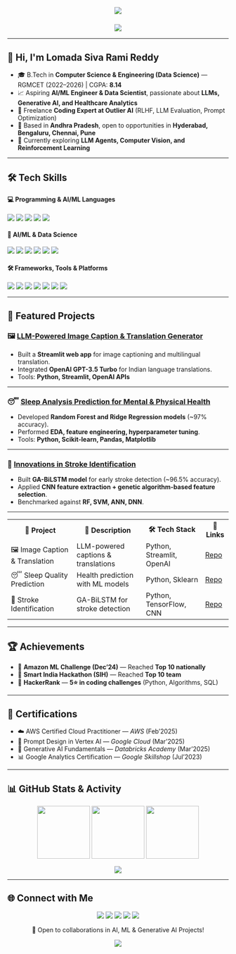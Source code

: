 <!-- Header -->
<p align="center">
  <img src="https://capsule-render.vercel.app/api?type=waving&color=0:6A11CB,100:2575FC&height=200&section=header&text=LOMADA%20SIVA%20RAMI%20REDDY&fontSize=40&fontColor=ffffff&animation=fadeIn&fontAlignY=35" />
</p>
<h3 align="center">
  <img src="https://readme-typing-svg.herokuapp.com?color=00BFFF&center=true&vCenter=true&width=800&lines=🤖+AI%20Engineer+|+Generative+AI+%7C+Machine+Learning+%7C+Data%20Science;👨‍💻+Python+•+SQL+•+ML+•+DL+•+LLMs;🚀+Open+to+Jobs+and+Internships!" />
</h3>

---

## 👋 Hi, I'm Lomada Siva Rami Reddy  
- 🎓 B.Tech in **Computer Science & Engineering (Data Science)** — RGMCET (2022–2026) | CGPA: **8.14**  
- 📈 Aspiring **AI/ML Engineer & Data Scientist**, passionate about **LLMs, Generative AI, and Healthcare Analytics**  
- 💼 Freelance **Coding Expert at Outlier AI** (RLHF, LLM Evaluation, Prompt Optimization)  
- 📍 Based in **Andhra Pradesh**, open to opportunities in **Hyderabad, Bengaluru, Chennai, Pune**  
- 🌱 Currently exploring **LLM Agents, Computer Vision, and Reinforcement Learning**  

---

## 🛠️ Tech Skills  

#### 💻 Programming & AI/ML Languages
<p>
  <img src="https://img.shields.io/badge/Python-3776AB?style=for-the-badge&logo=python&logoColor=white" />
  <img src="https://img.shields.io/badge/SQL-4479A1?style=for-the-badge&logo=mysql&logoColor=white" />
  <img src="https://img.shields.io/badge/JavaScript-F7DF1E?style=for-the-badge&logo=javascript&logoColor=black" />
  <img src="https://img.shields.io/badge/C-A8B9C4?style=for-the-badge&logo=c&logoColor=black" />
  <img src="https://img.shields.io/badge/Java-007396?style=for-the-badge&logo=java&logoColor=white" />
</p>

#### 🧠 AI/ML & Data Science
<p>
  <img src="https://img.shields.io/badge/Machine%20Learning-FFD700?style=for-the-badge&logo=tensorflow&logoColor=black" />
  <img src="https://img.shields.io/badge/Deep%20Learning-FF6F00?style=for-the-badge&logo=tensorflow&logoColor=white" />
  <img src="https://img.shields.io/badge/Generative%20AI-4285F4?style=for-the-badge&logo=google&logoColor=white" />
  <img src="https://img.shields.io/badge/LLMs%20(LangChain)-1A73E8?style=for-the-badge&logo=chainlink&logoColor=white" />
  <img src="https://img.shields.io/badge/PyTorch-EE4C2C?style=for-the-badge&logo=pytorch&logoColor=white" />
  <img src="https://img.shields.io/badge/Scikit--Learn-F7931E?style=for-the-badge&logo=scikit-learn&logoColor=white" />
</p>

#### 🛠️ Frameworks, Tools & Platforms
<p>
  <img src="https://img.shields.io/badge/Streamlit-FF4B4B?style=for-the-badge&logo=streamlit&logoColor=white" />
  <img src="https://img.shields.io/badge/TensorFlow-FF6F00?style=for-the-badge&logo=tensorflow&logoColor=white" />
  <img src="https://img.shields.io/badge/Keras-D00000?style=for-the-badge&logo=keras&logoColor=white" />
  <img src="https://img.shields.io/badge/Git-F05032?style=for-the-badge&logo=git&logoColor=white" />
  <img src="https://img.shields.io/badge/GitHub-181717?style=for-the-badge&logo=github&logoColor=white" />
  <img src="https://img.shields.io/badge/Tableau-E97627?style=for-the-badge&logo=tableau&logoColor=white" />
  <img src="https://img.shields.io/badge/Power%20BI-F2C811?style=for-the-badge&logo=power%20bi&logoColor=black" />
</p>

---

## 🚀 Featured Projects  

### 🖼️ [LLM-Powered Image Caption & Translation Generator](https://github.com/lomadasivaramireddy/LLM-Powered-Image-Caption-Translation-Generator)  
- Built a **Streamlit web app** for image captioning and multilingual translation.  
- Integrated **OpenAI GPT-3.5 Turbo** for Indian language translations.  
- Tools: **Python, Streamlit, OpenAI APIs**  

---

### 😴 [Sleep Analysis Prediction for Mental & Physical Health](https://github.com/lomadasivaramireddy/Sleep-Quality-Prediction)  
- Developed **Random Forest and Ridge Regression models** (~97% accuracy).  
- Performed **EDA, feature engineering, hyperparameter tuning**.  
- Tools: **Python, Scikit-learn, Pandas, Matplotlib**  

---

### 🧠 [Innovations in Stroke Identification](https://github.com/lomadasivaramireddy)  
- Built **GA-BiLSTM model** for early stroke detection (~96.5% accuracy).  
- Applied **CNN feature extraction + genetic algorithm-based feature selection**.  
- Benchmarked against **RF, SVM, ANN, DNN**.  

---

<p align="center">

<table>
  <tr>
    <th>🚀 Project</th>
    <th>📝 Description</th>
    <th>🛠 Tech Stack</th>
    <th>🔗 Links</th>
  </tr>
  <tr>
    <td>🖼️ Image Caption & Translation</td>
    <td>LLM-powered captions & translations</td>
    <td>Python, Streamlit, OpenAI</td>
    <td><a href="https://github.com/lomadasivaramireddy/LLM-Powered-Image-Caption-Translation-Generator">Repo</a></td>
  </tr>
  <tr>
    <td>😴 Sleep Quality Prediction</td>
    <td>Health prediction with ML models</td>
    <td>Python, Sklearn</td>
    <td><a href="https://github.com/lomadasivaramireddy/Sleep-Quality-Prediction">Repo</a></td>
  </tr>
  <tr>
    <td>🧠 Stroke Identification</td>
    <td>GA-BiLSTM for stroke detection</td>
    <td>Python, TensorFlow, CNN</td>
    <td><a href="https://github.com/lomadasivaramireddy">Repo</a></td>
  </tr>
</table>

</p>

---

## 🏆 Achievements  

- 🥇 **Amazon ML Challenge (Dec’24)** — Reached **Top 10 nationally**  
- 🥈 **Smart India Hackathon (SIH)** — Reached **Top 10 team**  
- 🏅 **HackerRank** — **5⭐ in coding challenges** (Python, Algorithms, SQL)  

---

## 📑 Certifications  

- ☁️ AWS Certified Cloud Practitioner — *AWS* (Feb’2025)  
- 🤖 Prompt Design in Vertex AI — *Google Cloud* (Mar’2025)  
- 🧠 Generative AI Fundamentals — *Databricks Academy* (Mar’2025)  
- 📊 Google Analytics Certification — *Google Skillshop* (Jul’2023)  

---

## 📊 GitHub Stats & Activity  

<p align="center">
  <img src="https://github-readme-stats.vercel.app/api?username=lomadasivaramireddy&show_icons=true&theme=radical" height="120"/>
  <img src="https://github-readme-stats.vercel.app/api/top-langs/?username=lomadasivaramireddy&layout=compact&theme=radical" height="120"/>
  <img src="https://github-readme-streak-stats.herokuapp.com/?user=lomadasivaramireddy&theme=radical" height="120"/>
</p>
<p align="center">
 <img src="https://komarev.com/ghpvc/?username=lomadasivaramireddy&label=Profile%20Visitors&color=blue&style=for-the-badge" />
</p>

---

## 🌐 Connect with Me  

<p align="center">
  <a href="mailto:sivaramireddylomada@gmail.com"><img src="https://img.shields.io/badge/Email-D14836?style=for-the-badge&logo=gmail&logoColor=white" /></a>
  <a href="https://www.linkedin.com/in/lomadasivaramireddy/"><img src="https://img.shields.io/badge/LinkedIn-0077B5?style=for-the-badge&logo=linkedin&logoColor=white" /></a>
  <a href="https://leetcode.com/"><img src="https://img.shields.io/badge/LeetCode-FFA116?style=for-the-badge&logo=leetcode&logoColor=black" /></a>
  <a href="https://www.kaggle.com/"><img src="https://img.shields.io/badge/Kaggle-20BEFF?style=for-the-badge&logo=kaggle&logoColor=white" /></a>
  <a href="https://github.com/lomadasivaramireddy"><img src="https://img.shields.io/badge/GitHub-100000?style=for-the-badge&logo=github&logoColor=white" /></a>
</p>

<p align="center">🚀 Open to collaborations in AI, ML & Generative AI Projects!</p>

<p align="center">
  <img src="https://capsule-render.vercel.app/api?type=waving&color=0:6A11CB,150:2575FC&height=150&section=footer" />
</p>
